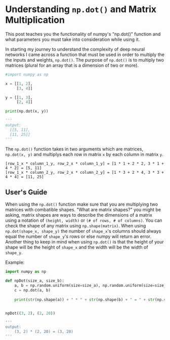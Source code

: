# Understanding ```np.dot()``` and Matrix Multiplication

This post teaches you the functionality of numpy's "np.dot()" function and what parameters you must take into consideration while using it.

In starting my journey to understand the complexity of deep neural networks I came across a function that must be used in order to multiply the the inputs and weights, ```np.dot()```. The purpose of ```np.dot()``` is to multiply two matrices (plural for an array that is a dimension of two or more).

```python
#import numpy as np

x = [[1, 2], 
     [3, 4]]

y = [[1, 3], 
     [2, 4]]

print(np.dot(x, y)) 

'''
output:
  [[5, 11],
  [11, 25]]
'''

```
The ```np.dot()``` function takes in two arguments which are matrices, ```np.dot(x, y)``` and multiplys each row in matrix ```x``` by each column in matrix ```y```.
```
[row_1_x * column_1_y, row_2_x * column_1_y] = [1 * 1 + 2 * 2, 3 * 1 + 4 * 2] = [5, 11]
[row_1_x * column_2_y, row_2_x * column_2_y] = [1 * 3 + 2 * 4, 3 * 3 + 4 * 4] = [11, 25]
```

## User's Guide
When using the ```np.dot()``` function make sure that you are multiplying two matrices with combatible shapes. "What are matrix shapes?" you might be asking, matrix shapes are ways to describe the dimensions of a matrix using a notation of ```(height, width)``` or ```(# of rows, # of columns)```. You can check the shape of any matrix using ```np.shape(matrix)```. When using ```np.dot(shape_x, shape_y)``` the number of ```shape_x```'s columns should always equal the number of ```shape_y```'s rows or else numpy will return an error. Another thing to keep in mind when using ```np.dot()``` is that the height of your shape will be the height of ```shape_x``` and the width will be the width of ```shape_y```.

Example:
```python
import numpy as np

def npDot(size_a, size_b):
    a, b = np.random.uniform(size=size_a), np.random.uniform(size=size_b)
    c = np.dot(a, b)
    
    print(str(np.shape(a)) + " * " + str(np.shape(b) + " = " + str(np.shape(c))


npDot((3, 2), (2, 20))

'''
output:
    (3, 2) * (2, 20) = (3, 20)
'''
```
